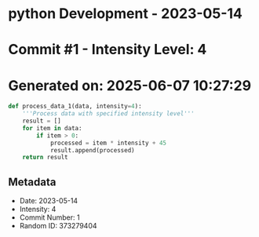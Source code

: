 ﻿# python Development - 2023-05-14
# Commit #1 - Intensity Level: 4
# Generated on: 2025-06-07 10:27:29
```python
def process_data_1(data, intensity=4):
    '''Process data with specified intensity level'''
    result = []
    for item in data:
        if item > 0:
            processed = item * intensity + 45
            result.append(processed)
    return result
```
## Metadata
- Date: 2023-05-14
- Intensity: 4
- Commit Number: 1
- Random ID: 373279404
